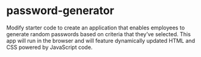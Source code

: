 # password-generator
Modify starter code to create an application that enables employees to generate random passwords based on criteria that they’ve selected. This app will run in the browser and will feature dynamically updated HTML and CSS powered by JavaScript code.
